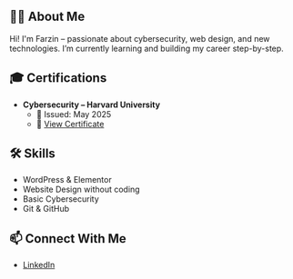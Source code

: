 
## 👨‍💻 About Me
Hi! I'm Farzin – passionate about cybersecurity, web design, and new technologies. I’m currently learning and building my career step-by-step.

## 🎓 Certifications
- **Cybersecurity – Harvard University**
  - 📅 Issued: May 2025
  - 🔗 [View Certificate](https://certificates.cs50.io/0b051406-5e40-46d0-b9fd-28277dd21179.png?size=letter)

## 🛠️ Skills
- WordPress & Elementor
- Website Design without coding
- Basic Cybersecurity
- Git & GitHub

## 📫 Connect With Me
- [LinkedIn](https://www.linkedin.com/in/farzin-hatam-360738247?utm_source=share&utm_campaign=share_via&utm_content=profile&utm_medium=android_app)

